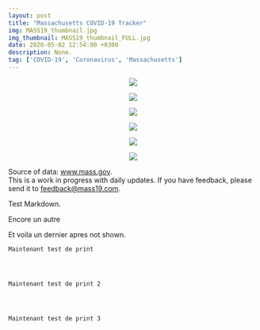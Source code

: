 ```yaml
---
layout: post
title: "Massachusetts COVID-19 Tracker"
img: MASS19_thumbnail.jpg
img_thumbnail: MASS19_thumbnail_FULL.jpg
date: 2020-05-02 12:54:00 +0300
description: None. 
tag: ['COVID-19', 'Coronavirus', 'Massachusetts']
---
```



























<p align="center">
    <img src="https://sdamolini.github.io/assets/img/MASS19/output_7_0.png" style="max-width:840px;">
</p>















<p align="center">
    <img src="https://sdamolini.github.io/assets/img/MASS19/output_9_0.png" style="max-width:840px;">
</p>

















<p align="center">
    <img src="https://sdamolini.github.io/assets/img/MASS19/output_12_0.png" style="max-width:840px;">
</p>















<p align="center">
    <img src="https://sdamolini.github.io/assets/img/MASS19/output_14_0.png" style="max-width:840px;">
</p>























<p align="center">
    <img src="https://sdamolini.github.io/assets/img/MASS19/output_17_0.png" style="max-width:840px;">
</p>





<p align="center">
    <img src="https://sdamolini.github.io/assets/img/MASS19/output_18_0.png" style="max-width:840px;">
</p>


Source of data: <a href="https://www.mass.gov/info-details/covid-19-cases-quarantine-and-monitoring" target="_blank">www.mass.gov</a>.  
This is a work in progress with daily updates. If you have feedback, please send it to <a href="mailto:feedback@damolini.com">feedback@mass19.com</a>.




Test Markdown.

Encore un autre




Et voila un dernier apres not shown.



    Maintenant test de print
    



    Maintenant test de print 2
    



    Maintenant test de print 3
    


